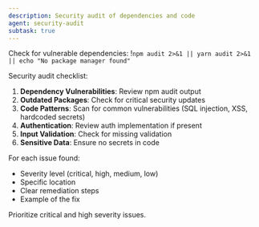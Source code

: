 ```yaml
---
description: Security audit of dependencies and code
agent: security-audit
subtask: true
---
```


Check for vulnerable dependencies:
!`npm audit 2>&1 || yarn audit 2>&1 || echo "No package manager found"`

Security audit checklist:

1. **Dependency Vulnerabilities**: Review npm audit output
2. **Outdated Packages**: Check for critical security updates
3. **Code Patterns**: Scan for common vulnerabilities (SQL injection, XSS, hardcoded secrets)
4. **Authentication**: Review auth implementation if present
5. **Input Validation**: Check for missing validation
6. **Sensitive Data**: Ensure no secrets in code

For each issue found:

- Severity level (critical, high, medium, low)
- Specific location
- Clear remediation steps
- Example of the fix

Prioritize critical and high severity issues.

